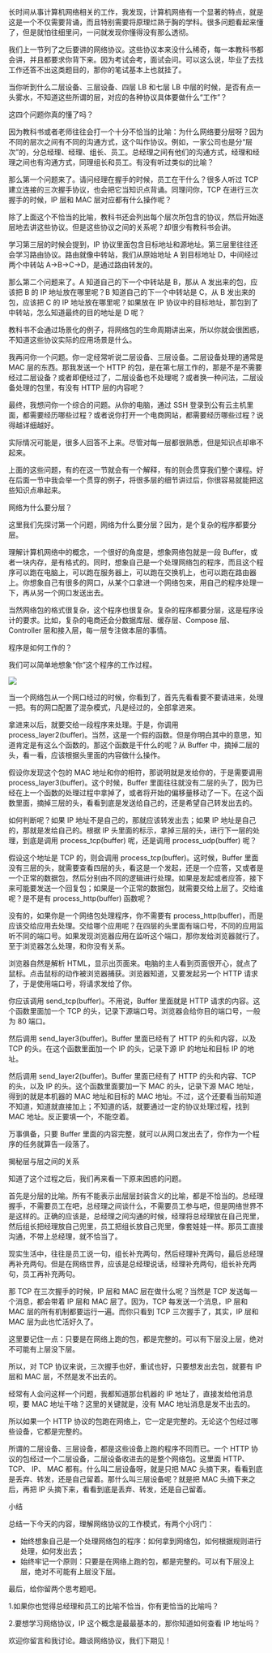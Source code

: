 长时间从事计算机网络相关的工作，我发现，计算机网络有一个显著的特点，就是这是一个不仅需要背诵，而且特别需要将原理烂熟于胸的学科。很多问题看起来懂了，但是就怕往细里问，一问就发现你懂得没有那么透彻。

我们上一节列了之后要讲的网络协议。这些协议本来没什么稀奇，每一本教科书都会讲，并且都要求你背下来。因为考试会考，面试会问。可以这么说，毕业了去找工作还答不出这类题目的，那你的笔试基本上也就挂了。

当你听到什么二层设备、三层设备、四层 LB 和七层 LB 中层的时候，是否有点一头雾水，不知道这些所谓的层，对应的各种协议具体要做什么“工作”？

这四个问题你真的懂了吗？

因为教科书或者老师往往会打一个十分不恰当的比喻：为什么网络要分层呀？因为不同的层次之间有不同的沟通方式，这个叫作协议。例如，一家公司也是分“层次”的，分总经理、经理、组长、员工。总经理之间有他们的沟通方式，经理和经理之间也有沟通方式，同理组长和员工。有没有听过类似的比喻？

那么第一个问题来了。请问经理在握手的时候，员工在干什么？很多人听过 TCP 建立连接的三次握手协议，也会把它当知识点背诵。同理问你，TCP 在进行三次握手的时候，IP 层和 MAC 层对应都有什么操作呢？

除了上面这个不恰当的比喻，教科书还会列出每个层次所包含的协议，然后开始逐层地去讲这些协议。但是这些协议之间的关系呢？却很少有教科书会讲。

学习第三层的时候会提到，IP 协议里面包含目标地址和源地址。第三层里往往还会学习路由协议。路由就像中转站，我们从原始地址 A 到目标地址 D，中间经过两个中转站 A->B->C->D，是通过路由转发的。

那么第二个问题来了。A 知道自己的下一个中转站是 B，那从 A 发出来的包，应该把 B 的 IP 地址放在哪里呢？B 知道自己的下一个中转站是 C，从 B 发出来的包，应该把 C 的 IP 地址放在哪里呢？如果放在 IP 协议中的目标地址，那包到了中转站，怎么知道最终的目的地址是 D 呢？

教科书不会通过场景化的例子，将网络包的生命周期讲出来，所以你就会很困惑，不知道这些协议实际的应用场景是什么。

我再问你一个问题。你一定经常听说二层设备、三层设备。二层设备处理的通常是 MAC 层的东西。那我发送一个 HTTP 的包，是在第七层工作的，那是不是不需要经过二层设备？或者即便经过了，二层设备也不处理呢？或者换一种问法，二层设备处理的包里，有没有 HTTP 层的内容呢？

最终，我想问你一个综合的问题。从你的电脑，通过 SSH 登录到公有云主机里面，都需要经历哪些过程？或者说你打开一个电商网站，都需要经历哪些过程？说得越详细越好。

实际情况可能是，很多人回答不上来。尽管对每一层都很熟悉，但是知识点却串不起来。

上面的这些问题，有的在这一节就会有一个解释，有的则会贯穿我们整个课程。好在后面一节中我会举一个贯穿的例子，将很多层的细节讲过后，你很容易就能把这些知识点串起来。

网络为什么要分层？

这里我们先探讨第一个问题，网络为什么要分层？因为，是个复杂的程序都要分层。

理解计算机网络中的概念，一个很好的角度是，想象网络包就是一段 Buffer，或者一块内存，是有格式的。同时，想象自己是一个处理网络包的程序，而且这个程序可以跑在电脑上，可以跑在服务器上，可以跑在交换机上，也可以跑在路由器上。你想象自己有很多的网口，从某个口拿进一个网络包来，用自己的程序处理一下，再从另一个网口发送出去。

当然网络包的格式很复杂，这个程序也很复杂。复杂的程序都要分层，这是程序设计的要求。比如，复杂的电商还会分数据库层、缓存层、Compose 层、Controller 层和接入层，每一层专注做本层的事情。

程序是如何工作的？

我们可以简单地想象“你”这个程序的工作过程。

![](https://static001.geekbang.org/resource/image/5c/76/5c00f6e610f533d17fb4ad7decacc776.jpg)

当一个网络包从一个网口经过的时候，你看到了，首先先看看要不要请进来，处理一把。有的网口配置了混杂模式，凡是经过的，全部拿进来。

拿进来以后，就要交给一段程序来处理。于是，你调用 process_layer2(buffer)。当然，这是一个假的函数。但是你明白其中的意思，知道肯定是有这么个函数的。那这个函数是干什么的呢？从 Buffer 中，摘掉二层的头，看一看，应该根据头里面的内容做什么操作。

假设你发现这个包的 MAC 地址和你的相符，那说明就是发给你的，于是需要调用 process_layer3(buffer)。这个时候，Buffer 里面往往就没有二层的头了，因为已经在上一个函数的处理过程中拿掉了，或者将开始的偏移量移动了一下。在这个函数里面，摘掉三层的头，看看到底是发送给自己的，还是希望自己转发出去的。

如何判断呢？如果 IP 地址不是自己的，那就应该转发出去；如果 IP 地址是自己的，那就是发给自己的。根据 IP 头里面的标示，拿掉三层的头，进行下一层的处理，到底是调用 process_tcp(buffer) 呢，还是调用 process_udp(buffer) 呢？

假设这个地址是 TCP 的，则会调用 process_tcp(buffer)。这时候，Buffer 里面没有三层的头，就需要查看四层的头，看这是一个发起，还是一个应答，又或者是一个正常的数据包，然后分别由不同的逻辑进行处理。如果是发起或者应答，接下来可能要发送一个回复包；如果是一个正常的数据包，就需要交给上层了。交给谁呢？是不是有 process_http(buffer) 函数呢？

没有的，如果你是一个网络包处理程序，你不需要有 process_http(buffer)，而是应该交给应用去处理。交给哪个应用呢？在四层的头里面有端口号，不同的应用监听不同的端口号。如果发现浏览器应用在监听这个端口，那你发给浏览器就行了。至于浏览器怎么处理，和你没有关系。

浏览器自然是解析 HTML，显示出页面来。电脑的主人看到页面很开心，就点了鼠标。点击鼠标的动作被浏览器捕获。浏览器知道，又要发起另一个 HTTP 请求了，于是使用端口号，将请求发给了你。

你应该调用 send_tcp(buffer)。不用说，Buffer 里面就是 HTTP 请求的内容。这个函数里面加一个 TCP 的头，记录下源端口号。浏览器会给你目的端口号，一般为 80 端口。

然后调用 send_layer3(buffer)。Buffer 里面已经有了 HTTP 的头和内容，以及 TCP 的头。在这个函数里面加一个 IP 的头，记录下源 IP 的地址和目标 IP 的地址。

然后调用 send_layer2(buffer)。Buffer 里面已经有了 HTTP 的头和内容、TCP 的头，以及 IP 的头。这个函数里面要加一下 MAC 的头，记录下源 MAC 地址，得到的就是本机器的 MAC 地址和目标的 MAC 地址。不过，这个还要看当前知道不知道，知道就直接加上；不知道的话，就要通过一定的协议处理过程，找到 MAC 地址。反正要填一个，不能空着。

万事俱备，只要 Buffer 里面的内容完整，就可以从网口发出去了，你作为一个程序的任务就算告一段落了。

揭秘层与层之间的关系

知道了这个过程之后，我们再来看一下原来困惑的问题。

首先是分层的比喻。所有不能表示出层层封装含义的比喻，都是不恰当的。总经理握手，不需要员工在吧，总经理之间谈什么，不需要员工参与吧，但是网络世界不是这样的。正确的应该是，总经理之间沟通的时候，经理将总经理放在自己兜里，然后组长把经理放自己兜里，员工把组长放自己兜里，像套娃娃一样。那员工直接沟通，不带上总经理，就不恰当了。

现实生活中，往往是员工说一句，组长补充两句，然后经理补充两句，最后总经理再补充两句。但是在网络世界，应该是总经理说话，经理补充两句，组长补充两句，员工再补充两句。

那 TCP 在三次握手的时候，IP 层和 MAC 层在做什么呢？当然是 TCP 发送每一个消息，都会带着 IP 层和 MAC 层了。因为，TCP 每发送一个消息，IP 层和 MAC 层的所有机制都要运行一遍。而你只看到 TCP 三次握手了，其实，IP 层和 MAC 层为此也忙活好久了。

这里要记住一点：只要是在网络上跑的包，都是完整的。可以有下层没上层，绝对不可能有上层没下层。

所以，对 TCP 协议来说，三次握手也好，重试也好，只要想发出去包，就要有 IP 层和 MAC 层，不然是发不出去的。

经常有人会问这样一个问题，我都知道那台机器的 IP 地址了，直接发给他消息呗，要 MAC 地址干啥？这里的关键就是，没有 MAC 地址消息是发不出去的。

所以如果一个 HTTP 协议的包跑在网络上，它一定是完整的。无论这个包经过哪些设备，它都是完整的。

所谓的二层设备、三层设备，都是这些设备上跑的程序不同而已。一个 HTTP 协议的包经过一个二层设备，二层设备收进去的是整个网络包。这里面 HTTP、TCP、 IP、 MAC 都有。什么叫二层设备呀，就是只把 MAC 头摘下来，看看到底是丢弃、转发，还是自己留着。那什么叫三层设备呢？就是把 MAC 头摘下来之后，再把 IP 头摘下来，看看到底是丢弃、转发，还是自己留着。

小结

总结一下今天的内容，理解网络协议的工作模式，有两个小窍门：

- 始终想象自己是一个处理网络包的程序：如何拿到网络包，如何根据规则进行处理，如何发出去；
- 始终牢记一个原则：只要是在网络上跑的包，都是完整的。可以有下层没上层，绝对不可能有上层没下层。

最后，给你留两个思考题吧。

1.如果你也觉得总经理和员工的比喻不恰当，你有更恰当的比喻吗？

2.要想学习网络协议，IP 这个概念是最最基本的，那你知道如何查看 IP 地址吗？

欢迎你留言和我讨论。趣谈网络协议，我们下期见！
